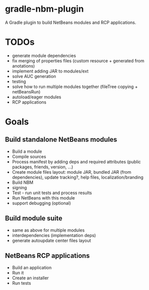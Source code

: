 gradle-nbm-plugin
=================

A Gradle plugin to build NetBeans modules and RCP applications.

# TODOs

* generate module dependencies
* fix merging of properties files (custom resource + generated from anotations)
* implement adding JAR to modules/ext
* solve AUC generation
* testing
* solve how to run multiple modules together (fileTree copying + netBeansRun)
* autoload/eager modules
* RCP applications

# Goals

## Build standalone NetBeans modules

* Build a module
 * Compile sources
 * Process manifest by adding deps and required attributes (public packages, friends, version, ...)
 * Create module files layout: module JAR, bundled JAR (from dependencies), update tracking?, help files, localization/branding
* Build NBM
 * signing
* Test - run unit tests and process results
* Run NetBeans with this module
 * support debugging (optional)

## Build module suite

* same as above for multiple modules
* interdependencies (implementation deps)
* generate autoupdate center files layout

## NetBeans RCP applications

* Build an application
* Run it
* Create an installer
* Run tests
